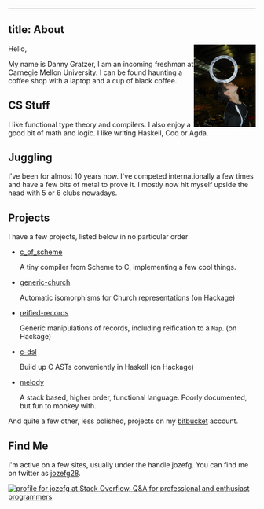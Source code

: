 ----------------------
title: About
----------------------

<img src="/images/ring_balance.jpg"
  style="width: 25%; height: 25%; float: right;"/>

Hello,

My name is Danny Gratzer, I am an incoming freshman at Carnegie Mellon
University. I can be found haunting a coffee shop with a laptop and a
cup of black coffee.

## CS Stuff
I like functional type theory and compilers. I also enjoy a good bit of
math and logic. I like writing Haskell, Coq or Agda.

## Juggling
I've been for almost 10 years now. I've competed internationally a few
times and have a few bits of metal to prove it. I mostly now hit
myself upside the head with 5 or 6 clubs nowadays.

## Projects
I have a few projects, listed below in no particular order

  - [c_of_scheme](http://www.bitbucket.org/jozefg/c_of_scheme)

    A tiny compiler from Scheme to C, implementing a few cool things.

  - [generic-church](http://www.bitbucket.org/jozefg/generic-church)

    Automatic isomorphisms for Church representations (on Hackage)

  - [reified-records](http://www.bitbucket.org/jozefg/reified-records)

    Generic manipulations of records, including reification to a `Map`. (on Hackage)

  - [c-dsl](http://www.bitbucket.org/jozefg/c-dsl)

    Build up C ASTs conveniently in Haskell (on Hackage)

  - [melody](http://www.bitbucket.org/jozefg/melody)

    A stack based, higher order, functional language. Poorly documented, but
    fun to monkey with.

And quite a few other, less polished, projects on my [bitbucket](http://www.bitbucket.org/jozefg) account.

## Find Me
I'm active on a few sites, usually under the handle jozefg.
You can find me on twitter as [jozefg28](https://twitter.com/jozefg28).

<a href="http://stackoverflow.com/users/784338/jozefg">
<img src="http://stackoverflow.com/users/flair/784338.png" width="208" height="58" alt="profile for jozefg at Stack Overflow, Q&amp;A for professional and enthusiast programmers" title="profile for jozefg at Stack Overflow, Q&amp;A for professional and enthusiast programmers">
</a>

